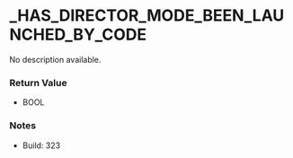 # _HAS_DIRECTOR_MODE_BEEN_LAUNCHED_BY_CODE

No description available.

### Return Value
* BOOL

### Notes
* Build: 323

